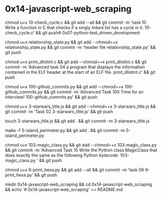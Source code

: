 # 0x14-javascript-web_scraping


chmod u+x 10-check_cycle.c && git add --all && git commit -m 'task 10 Write a function in C that checks if a singly linked list has a cycle in it. 10-check_cycle.c' && git push# 0x07-python-test_driven_development

chmod u+x relationship_state.py && git add --chmod=+x relationship_state.py && git commit -m 'header file relationship_state.py' && git push

chmod u+x print_dlistint.c && git add --chmod=+x print_dlistint.c && git commit -m 'Advanced task 04 a program that displays the information contained in the ELF header at the start of an ELF file. print_dlistint.c' && git push

chmod u+x 100-github_commits.py && git add --chmod=+x 100-github_commits.py && git commit -m 'Advanced Task 100 Time for an interview! 100-github_commits.py' && git push

chmod u+x 3-starwars_title.js && git add --chmod=+x 3-starwars_title.js && git commit -m 'Task 02 3-starwars_title.js' && git push

touch 3-starwars_title.js && git add . && git commit -m 3-starwars_title.js

make -f 5-island_perimeter.py && git add . && git commit -m 5-island_perimeter.py

chmod u+x 103-magic_class.py && git add --chmod=+x 103-magic_class.py && git commit -m 'Advanced Task 10 Write the Python class MagicClass that does exactly the same as the following Python bytecode: 103-magic_class.py ' && git push

chmod u+x 6-print_hexa.py && git add --all && git commit -m 'task 06 6-print_hexa.py' && git push

mkdir 0x14-javascript-web_scraping && cd 0x14-javascript-web_scraping && echo '# 0x14-javascript-web_scraping' >> README.md
